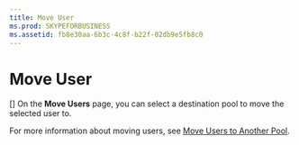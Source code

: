 ```yaml
---
title: Move User
ms.prod: SKYPEFORBUSINESS
ms.assetid: fb8e30aa-6b3c-4c8f-b22f-02db9e5fb8c0
---
```



# Move User
[]
On the **Move Users** page, you can select a destination pool to move the selected user to.
  
    
    

For more information about moving users, see  [Move Users to Another Pool](http://technet.microsoft.com/library/e7b4968c-0e9d-4d56-b5f1-9edf0f7206f8.aspx).
